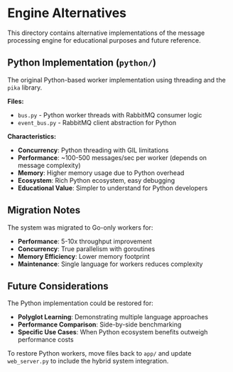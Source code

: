 # Engine Alternatives

This directory contains alternative implementations of the message processing engine for educational purposes and future reference.

## Python Implementation (`python/`)

The original Python-based worker implementation using threading and the `pika` library.

**Files:**
- `bus.py` - Python worker threads with RabbitMQ consumer logic
- `event_bus.py` - RabbitMQ client abstraction for Python

**Characteristics:**
- **Concurrency**: Python threading with GIL limitations
- **Performance**: ~100-500 messages/sec per worker (depends on message complexity)
- **Memory**: Higher memory usage due to Python overhead
- **Ecosystem**: Rich Python ecosystem, easy debugging
- **Educational Value**: Simpler to understand for Python developers

## Migration Notes

The system was migrated to Go-only workers for:
- **Performance**: 5-10x throughput improvement
- **Concurrency**: True parallelism with goroutines
- **Memory Efficiency**: Lower memory footprint
- **Maintenance**: Single language for workers reduces complexity

## Future Considerations

The Python implementation could be restored for:
- **Polyglot Learning**: Demonstrating multiple language approaches
- **Performance Comparison**: Side-by-side benchmarking
- **Specific Use Cases**: When Python ecosystem benefits outweigh performance costs

To restore Python workers, move files back to `app/` and update `web_server.py` to include the hybrid system integration.
